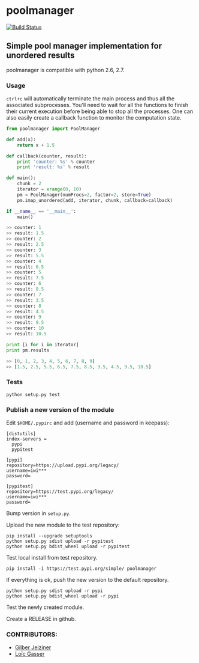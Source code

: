 poolmanager
===========

[![Build Status](https://travis-ci.org/geoadmin/lib-poolmanager.svg?branch=master)](https://travis-ci.org/geoadmin/lib-poolmanager)

## Simple pool manager implementation for unordered results

poolmanager is compatible with python 2.6, 2.7.

### Usage

`ctrl+c` will automatically terminate the main process and
thus all the associated subprocesses. You'll need to wait for all the
functions to finish their current execution before being able to stop
all the processes. One can also easily create a callback function to monitor
the computation state.


```python
from poolmanager import PoolManager

def add(x):
    return x + 1.5

def callback(counter, result):
    print 'counter: %s' % counter
    print 'result: %s' % result

def main():
    chunk = 2
    iterator = xrange(0, 10)
    pm = PoolManager(numProcs=2, factor=2, store=True)
    pm.imap_unordered(add, iterator, chunk, callback=callback)

if __name__ == '__main__':
    main()

>> counter: 1
>> result: 1.5
>> counter: 2
>> result: 2.5
>> counter: 3
>> result: 5.5
>> counter: 4
>> result: 6.5
>> counter: 5
>> result: 7.5
>> counter: 6
>> result: 8.5
>> counter: 7
>> result: 3.5
>> counter: 8
>> result: 4.5
>> counter: 9
>> result: 9.5
>> counter: 10
>> result: 10.5

print [i for i in iterator]
print pm.results

>> [0, 1, 2, 3, 4, 5, 6, 7, 8, 9]
>> [1.5, 2.5, 5.5, 6.5, 7.5, 8.5, 3.5, 4.5, 9.5, 10.5]

```

### Tests

```
python setup.py test
```

### Publish a new version of the module

Edit `$HOME/.pypirc` and add (username and password in keepass):

```
[distutils]
index-servers =
  pypi
  pypitest

[pypi]
repository=https://upload.pypi.org/legacy/
username=iwi***
password=

[pypitest]
repository=https://test.pypi.org/legacy/
username=iwi***
password=
```

Bump version in `setup.py`.

Upload the new module to the test repository:

```
pip install --upgrade setuptools
python setup.py sdist upload -r pypitest
python setup.py bdist_wheel upload -r pypitest
```

Test local install from test repository.

```
pip install -i https://test.pypi.org/simple/ poolmanager
```

If everything is ok, push the new version to the default repository.

```
python setup.py sdist upload -r pypi
python setup.py bdist_wheel upload -r pypi
```

Test the newly created module.

Create a RELEASE in github.

### CONTRIBUTORS:

- [Gilber Jeiziner](https://github.com/gjn)
- [Loïc Gasser](https://github.com/loicgasser)
